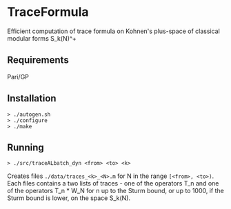 # TraceFormula
 Efficient computation of trace formula on Kohnen's plus-space of classical modular forms S_k(N)^+
 
 ## Requirements
 Pari/GP
 
 ## Installation
 ```
 > ./autogen.sh
 > ./configure
 > ./make
 ```
 
 ## Running
 ```
 > ./src/traceALbatch_dyn <from> <to> <k>
 ```
 
 Creates files ```./data/traces_<k>_<N>.m``` for N in the range ```[<from>, <to>)```.
 Each files contains a two lists of traces - one of the operators T_n and one of the operators T_n * W_N for n up to the Sturm bound, or up to 1000, if the Sturm bound is lower, on the space S_k(N).
